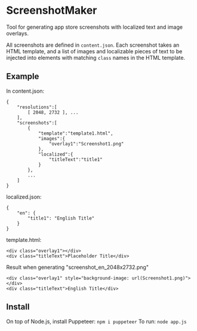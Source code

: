 # ScreenshotMaker

Tool for generating app store screenshots with localized text and image overlays.

All screenshots are defined in `content.json`. Each screenshot takes an HTML template, and a list of images and localizable pieces of text to be injected into elements with matching `class` names in the HTML template.

## Example

In content.json:
```
{
    "resolutions":[
        [ 2048, 2732 ], ...
    ],
    "screenshots":[
        {
            "template":"template1.html",
            "images":{
                "overlay1":"Screenshot1.png"
            },
            "localized":{
                "titleText":"title1"
            }
        },
        ...
    ]
}
```

localized.json:
```
{
    "en": {
        "title1": "English Title"
    }
}
```

template.html:
```
<div class="overlay1"></div>
<div class="titleText">Placeholder Title</div>
```

Result when generating "screenshot_en_2048x2732.png"
```
<div class="overlay1" style="background-image: url(Screenshot1.png)"></div>
<div class="titleText">English Title</div>
```

## Install

On top of Node.js, install Puppeteer: `npm i puppeteer`
To run: `node app.js`
